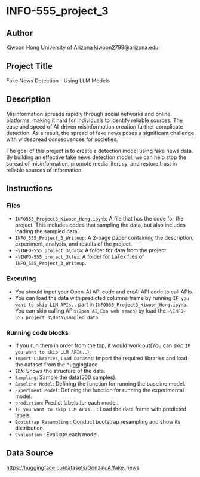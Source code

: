 # INFO-555_project_3
## Author

Kiwoon Hong
University of Arizona
kiwoon2799@arizona.edu

## Project Title

Fake News Detection - Using LLM Models

## Description
Misinformation spreads rapidly through social networks and online platforms, making it hard for individuals to identify reliable sources. The ease and speed of AI-driven misinformation creation further complicate detection. As a result, the spread of fake news poses a significant challenge with widespread consequences for societies.

The goal of this project is to create a detection model using fake news data. By building an effective fake news detection model, we can help stop the spread of misinformation, promote media literacy, and restore trust in reliable sources of information.

## Instructions

### Files
* `INFO555_Project3_Kiwoon_Hong.ipynb`: A file that has the code for the project. This includes codes that sampling the data, but also includes loading the sampled data.
* `INFO_555_Project_3_Writeup`: A 2-page paper containing the description, experiment, analysis, and results of the project.
* `~\INFO-555_project_3\data`: A folder for data from the project.
* `~\INFO-555_project_3\tex`: A folder for LaTex files of `INFO_555_Project_3_Writeup`.

### Executing

* You should input your Open-AI API code and creAI API code to call APIs.
* You can load the data with predicted columns frame by running `IF you want to skip LLM APIs..` part in `INFO555_Project3_Kiwoon_Hong.ipynb`. You can skip calling APIs(`Open AI`, `Exa web seach`) by load the `~\INFO-555_project_3\data\sampled_data`.

### Running code blocks

* If you run them in order from the top, it would work out(You can skip `IF you want to skip LLM APIs..`).
* `Import Libraries`, `Load Dataset`: Import the required libraries and load the dataset from the huggingface
* `EDA`: Shows the structure of the data.
* `Sampling`: Sample the data(500 samples).
* `Baseline Model`: Defining the function for running the baseline model.
* `Experiment Model`: Defining the function for running the experimental model.
* `prediction`: Predict labels for each model.
* `IF you want to skip LLM APIs..` : Load the data frame with predicted labels.
* `Bootstrap Resampling` : Conduct bootstrap resampling and show its distribution.
* `Evaluation` : Evaluate each model.




## Data Source
https://huggingface.co/datasets/GonzaloA/fake_news